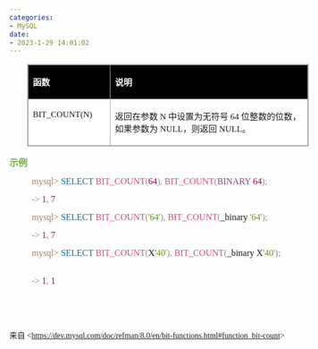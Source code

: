 ```yaml
---
categories:
- MySQL
date:
- 2023-1-29 14:01:02
---
```


<table summary="" cellspacing="0"
    style="border-collapse:collapse; border-color:#a3a3a3; border-style:solid; border-width:1px; margin-left:32px"
    class=" cke_show_border">
    <tbody>
        <tr>
            <td
                style="background-color:black; border-bottom:1px solid #a3a3a3; border-left:1px solid #a3a3a3; border-right:1px solid #a3a3a3; border-top:1px solid #a3a3a3; vertical-align:top; width:1.5888in">
                <p><span style="font-size:11.5pt"><span style="font-family:&quot;Microsoft YaHei UI&quot;"><span
                                style="color:white"><strong>函数</strong></span></span></span></p>
            </td>
            <td
                style="background-color:black; border-bottom:1px solid #a3a3a3; border-left:1px solid #a3a3a3; border-right:1px solid #a3a3a3; border-top:1px solid #a3a3a3; vertical-align:top; width:6.1631in">
                <p><span style="font-size:11.5pt"><span style="font-family:&quot;Microsoft YaHei UI&quot;"><span
                                style="color:white"><strong>说明</strong></span></span></span></p>
            </td>
        </tr>
        <tr>
            <td
                style="background-color:white; border-bottom:1px solid #a3a3a3; border-left:1px solid #a3a3a3; border-right:1px solid #a3a3a3; border-top:1px solid #a3a3a3; vertical-align:top; width:1.5888in">
                <p><span style="font-size:11.5pt"><span
                            style="font-family:&quot;Comic Sans MS&quot;">BIT_COUNT(N)</span></span></p>
            </td>
            <td
                style="background-color:white; border-bottom:1px solid #a3a3a3; border-left:1px solid #a3a3a3; border-right:1px solid #a3a3a3; border-top:1px solid #a3a3a3; vertical-align:top; width:6.2326in">
                <p><span style="font-size:11.5pt"><span
                            style="font-family:&quot;Microsoft YaHei UI&quot;">返回在参数</span><span
                            style="font-family:&quot;Comic Sans MS&quot;"> N </span><span
                            style="font-family:&quot;Microsoft YaHei UI&quot;">中设置为无符号</span><span
                            style="font-family:&quot;Comic Sans MS&quot;"> 64 </span><span
                            style="font-family:&quot;Microsoft YaHei UI&quot;">位整数的位数，如果参数为</span><span
                            style="font-family:&quot;Comic Sans MS&quot;"> NULL</span><span
                            style="font-family:&quot;Microsoft YaHei UI&quot;">，则返回</span><span
                            style="font-family:&quot;Comic Sans MS&quot;"> NULL</span><span
                            style="font-family:&quot;Microsoft YaHei UI&quot;">。</span></span></p>
            </td>
        </tr>
    </tbody>
</table>
<p><span style="font-size:12.0pt"><span style="font-family:&quot;Microsoft YaHei UI&quot;"><span
                style="color:#70ad47"><strong>示例</strong></span></span></span></p>
<p style="margin-left: 40px;"><span style="font-size:12.0pt"><span style="font-family:&quot;Comic Sans MS&quot;"><span
                style="color:#a67f59">mysql&gt; </span><span style="color:#0077aa">SELECT </span><span
                style="color:#dd4a68">BIT_COUNT</span><span style="color:#909090">(</span><span
                style="color:#990055">64</span><span style="color:#909090">), </span><span
                style="color:#dd4a68">BIT_COUNT</span><span style="color:#909090">(</span><span
                style="color:#834689">BINARY </span><span style="color:#990055">64</span><span style="color:#909090">);
            </span>&nbsp;&nbsp;&nbsp;&nbsp;&nbsp;&nbsp;&nbsp;&nbsp;</span></span></p>
<p style="margin-left: 40px;"><span style="font-size:12.0pt"><span style="font-family:&quot;Comic Sans MS&quot;"><span
                style="color:#a67f59">-&gt; </span><span style="color:#990055">1</span><span style="color:#909090">,
            </span><span style="color:#990055">7 </span></span></span></p>
<p style="margin-left: 40px;"><span style="font-size:12.0pt"><span style="font-family:&quot;Comic Sans MS&quot;"><span
                style="color:#a67f59">mysql&gt; </span><span style="color:#0077aa">SELECT </span><span
                style="color:#dd4a68">BIT_COUNT</span><span style="color:#909090">(</span><span
                style="color:#669900">'64'</span><span style="color:#909090">), </span><span
                style="color:#dd4a68">BIT_COUNT</span><span style="color:#909090">(</span>_binary <span
                style="color:#669900">'64'</span><span style="color:#909090">);
            </span>&nbsp;&nbsp;&nbsp;&nbsp;&nbsp;&nbsp;&nbsp;&nbsp;</span></span></p>
<p style="margin-left: 40px;"><span style="font-size:12.0pt"><span style="font-family:&quot;Comic Sans MS&quot;"><span
                style="color:#a67f59">-&gt; </span><span style="color:#990055">1</span><span style="color:#909090">,
            </span><span style="color:#990055">7 </span></span></span></p>
<p style="margin-left: 40px;"><span style="font-size:12.0pt"><span style="font-family:&quot;Comic Sans MS&quot;"><span
                style="color:#a67f59">mysql&gt; </span><span style="color:#0077aa">SELECT </span><span
                style="color:#dd4a68">BIT_COUNT</span><span style="color:#909090">(</span>X<span
                style="color:#669900">'40'</span><span style="color:#909090">), </span><span
                style="color:#dd4a68">BIT_COUNT</span><span style="color:#909090">(</span>_binary X<span
                style="color:#669900">'40'</span><span style="color:#909090">);
            </span>&nbsp;&nbsp;&nbsp;&nbsp;&nbsp;&nbsp;&nbsp;&nbsp;</span></span></p>
<p style="margin-left: 40px;"><span style="font-size:12.0pt"><span style="font-family:&quot;Comic Sans MS&quot;"><span
                style="color:#a67f59">-&gt; </span><span style="color:#990055">1</span><span style="color:#909090">,
            </span><span style="color:#990055">1</span></span></span></p>
<p><span style="font-size:12.0pt"><span style="font-family:&quot;Comic Sans MS&quot;">&nbsp;</span></span></p>
<p><br></p>
<p><span style="font-family:&quot;Microsoft YaHei UI&quot;">来自</span><span
        style="font-family:&quot;Comic Sans MS&quot;"> &lt;</span><a
        data-cke-saved-href="https://dev.mysql.com/doc/refman/8.0/en/bit-functions.html#function_bit-count"
        href="https://dev.mysql.com/doc/refman/8.0/en/bit-functions.html#function_bit-count"><span
            style="font-family:&quot;Comic Sans MS&quot;">https://dev.mysql.com/doc/refman/8.0/en/bit-functions.html#function_bit-count</span></a><span
        style="font-family:&quot;Comic Sans MS&quot;">&gt; </span></p>